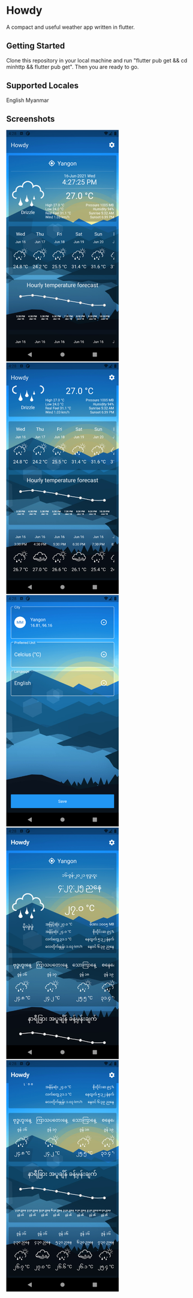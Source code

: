 # Howdy

A compact and useful weather app written in flutter.

## Getting Started

Clone this repository in your local machine and run "flutter pub get && cd minhttp && flutter pub get". Then you are ready to go.

## Supported Locales

English
Myanmar

## Screenshots

<img src="./flutter_01.png" width="300"> <img src="./flutter_02.png" width="300"> <img src="./flutter_03.png" width="300"> <img src="./flutter_04.png" width="300"> <img src="./flutter_05.png" width="300">
